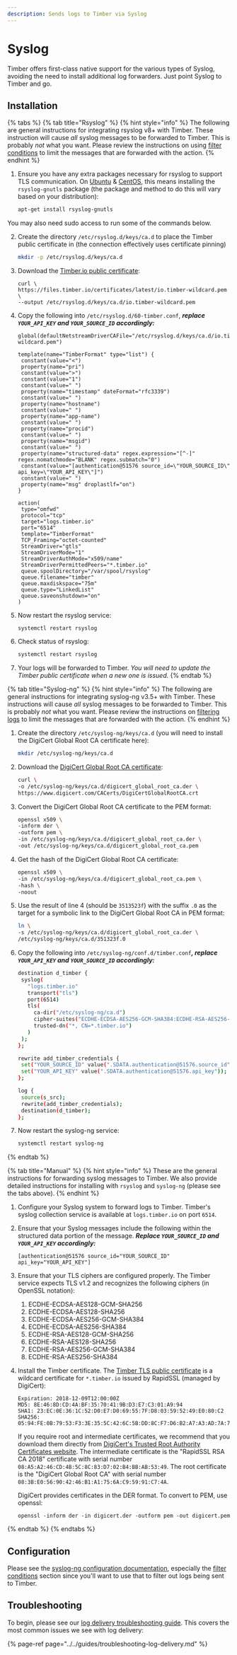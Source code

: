 ```yaml
---
description: Sends logs to Timber via Syslog
---
```


# Syslog

Timber offers first-class native support for the various types of Syslog, avoiding the need to install additional log forwarders. Just point Syslog to Timber and go.

## Installation

{% tabs %}
{% tab title="Rsyslog" %}
{% hint style="info" %}
The following are general instructions for integrating rsyslog v8+ with Timber. These instruction will cause _all_ syslog messages to be forwarded to Timber. This is probably _not_ what you want. Please review the instructions on using [filter conditions](https://www.rsyslog.com/doc/v8-stable/configuration/filters.html) to limit the messages that are forwarded with the action.
{% endhint %}

1. Ensure you have any extra packages necessary for rsyslog to support TLS communication. On [Ubuntu](https://www.ubuntu.com/) & [CentOS](https://centos.pkgs.org/7/centos-x86_64/rsyslog-gnutls-8.24.0-34.el7.x86_64.rpm.html), this means installing the `rsyslog-gnutls` package \(the package and method to do this will vary based on your distribution\):  


   ```bash
   apt-get install rsyslog-gnutls
   ```
You may also need sudo access to run some of the commands below.

2. Create the directory `/etc/rsyslog.d/keys/ca.d` to place the Timber public certificate in \(the connection effectively uses certificate pinning\)  


   ```bash
   mkdir -p /etc/rsyslog.d/keys/ca.d
   ```

3. Download the [Timber.io public certificate](https://files.timber.io/certificates/latest/io.timber-wildcard.pem):



   ```text
   curl \
   https://files.timber.io/certificates/latest/io.timber-wildcard.pem \
   --output /etc/rsyslog.d/keys/ca.d/io.timber-wildcard.pem
   ```

4. Copy the following into `/etc/rsyslog.d/60-timber.conf`, _**replace `YOUR_API_KEY` and `YOUR_SOURCE_ID` accordingly:**_



   ```text
   global(defaultNetstreamDriverCAFile="/etc/rsyslog.d/keys/ca.d/io.timber-wildcard.pem")

   template(name="TimberFormat" type="list") {
    constant(value="<")
    property(name="pri")
    constant(value=">")
    constant(value="1")
    constant(value=" ")
    property(name="timestamp" dateFormat="rfc3339")
    constant(value=" ")
    property(name="hostname")
    constant(value=" ")
    property(name="app-name")
    constant(value=" ")
    property(name="procid")
    constant(value=" ")
    property(name="msgid")
    constant(value=" ")
    property(name="structured-data" regex.expression="[^-]" regex.nomatchmode="BLANK" regex.submatch="0")
    constant(value="[authentication@51576 source_id=\"YOUR_SOURCE_ID\" api_key=\"YOUR_API_KEY\"]")
    constant(value=" ")
    property(name="msg" droplastlf="on")
   }

   action(
    type="omfwd"
    protocol="tcp"
    target="logs.timber.io"
    port="6514"
    template="TimberFormat"
    TCP_Framing="octet-counted"
    StreamDriver="gtls"
    StreamDriverMode="1"
    StreamDriverAuthMode="x509/name"
    StreamDriverPermittedPeers="*.timber.io"
    queue.spoolDirectory="/var/spool/rsyslog"
    queue.filename="timber"
    queue.maxdiskspace="75m"
    queue.type="LinkedList"
    queue.saveonshutdown="on"
   )
   ```

5. Now restart the rsyslog service:  


   ```text
   systemctl restart rsyslog
   ```

6. Check status of rsyslog:
    
    
    ``` bash 
    systemctl restart rsyslog
    ```   
    
7. Your logs will be forwarded to Timber. _You will need to update the Timber public certificate when a new one is issued._
{% endtab %}

{% tab title="Syslog-ng" %}
{% hint style="info" %}
The following are general instructions for integrating syslog-ng v3.5+ with Timber. These instructions will cause _all_ syslog messages to be forwarded to Timber. This is probably _not_ what you want. Please review the instructions on [filtering logs](https://www.syslog-ng.com/technical-documents/doc/syslog-ng-open-source-edition/3.16/administration-guide/47#TOPIC-956564) to limit the messages that are forwarded with the action.
{% endhint %}

1. Create the directory `/etc/syslog-ng/keys/ca.d` \(you will need to install the DigiCert Global Root CA certificate here\):  


   ```bash
   mkdir /etc/syslog-ng/keys/ca.d
   ```

2. Download the [DigiCert Global Root CA certificate](https://www.digicert.com/CACerts/DigiCertGlobalRootCA.crt):  


   ```bash
   curl \
   -o /etc/syslog-ng/keys/ca.d/digicert_global_root_ca.der \
   https://www.digicert.com/CACerts/DigiCertGlobalRootCA.crt
   ```

3. Convert the DigiCert Global Root CA certificate to the PEM format:  


   ```bash
   openssl x509 \
   -inform der \
   -outform pem \
   -in /etc/syslog-ng/keys/ca.d/digicert_global_root_ca.der \
   -out /etc/syslog-ng/keys/ca.d/digicert_global_root_ca.pem
   ```

4. Get the hash of the DigiCert Global Root CA certificate:  


   ```bash
   openssl x509 \
   -in /etc/syslog-ng/keys/ca.d/digicert_global_root_ca.pem \
   -hash \
   -noout
   ```

5. Use the result of line 4 \(should be `3513523f`\) with the suffix `.0` as the target for a symbolic link to the DigiCert Global Root CA in PEM format:  


   ```bash
   ln \
   -s /etc/syslog-ng/keys/ca.d/digicert_global_root_ca.der \
   /etc/syslog-ng/keys/ca.d/351323f.0
   ```

6. Copy the following into `/etc/syslog-ng/conf.d/timber.conf`_**, replace `YOUR_API_KEY` and `YOUR_SOURCE_ID` accordingly:**_



   ```bash
   destination d_timber {
    syslog(
      "logs.timber.io"
      transport("tls")
      port(6514)
      tls(
        ca-dir("/etc/syslog-ng/ca.d")
        cipher-suites("ECDHE-ECDSA-AES256-GCM-SHA384:ECDHE-RSA-AES256-GCM-SHA384:ECDHE-ECDSA-CHACHA20-POLY1305:ECDHE-RSA-CHACHA20-POLY1305:ECDHE-ECDSA-AES128-GCM-SHA256:ECDHE-RSA-AES128-GCM-SHA256:ECDHE-ECDSA-AES256-SHA384:ECDHE-RSA-AES256-SHA384:ECDHE-ECDSA-AES128-SHA256:ECDHE-RSA-AES128-SHA256")
        trusted-dn("*, CN=*.timber.io")
      )
    );
   };

   rewrite add_timber_credentials {
    set("YOUR_SOURCE_ID" value(".SDATA.authentication@51576.source_id"));
    set("YOUR_API_KEY" value(".SDATA.authentication@51576.api_key"));
   };

   log {
    source(s_src);
    rewrite(add_timber_credentials);
    destination(d_timber);
   };
   ```

7. Now restart the syslog-ng service:  


   ```bash
   systemctl restart syslog-ng
   ```
    
{% endtab %}

{% tab title="Manual" %}
{% hint style="info" %}
These are the general instructions for forwarding syslog messages to Timber. We also provide detailed instructions for installing with `rsyslog` and `syslog-ng` \(please see the tabs above\).
{% endhint %}

1. Configure your Syslog system to forward logs to Timber. Timber's syslog collection service is available at `logs.timber.io` on port `6514`.
2. Ensure that your Syslog messages include the following within the structured data portion of the message. _**Replace `YOUR_SOURCE_ID` and `YOUR_API_KEY` accordingly:**_



   ```text
   [authentication@51576 source_id="YOUR_SOURCE_ID" api_key="YOUR_API_KEY"]
   ```

3. Ensure that your TLS ciphers are configured properly. The Timber service expects TLS v1.2 and recognizes the following ciphers \(in OpenSSL notation\): 
   1. ECDHE-ECDSA-AES128-GCM-SHA256
   2. ECDHE-ECDSA-AES128-SHA256
   3. ECDHE-ECDSA-AES256-GCM-SHA384
   4. ECDHE-ECDSA-AES256-SHA384
   5. ECDHE-RSA-AES128-GCM-SHA256
   6. ECDHE-RSA-AES128-SHA256
   7. ECDHE-RSA-AES256-GCM-SHA384
   8. ECDHE-RSA-AES256-SHA384 
4. Install the Timber certificate. The [Timber TLS public certificate](https://files.timber.io/certificates/latest/io.timber-wildcard.pem) is a wildcard certificate for `*.timber.io` issued by RapidSSL \(managed by DigiCert\):  


   ```text
   Expiration: 2018-12-09T12:00:00Z
   MD5: 8E:46:8D:CD:4A:BF:35:70:41:9B:D3:E7:C3:01:A9:94
   SHA1: 23:EC:0E:36:1C:52:D0:E7:D0:69:55:7F:D8:03:59:52:49:E0:80:C2
   SHA256: 05:94:FE:0B:79:53:F3:3E:35:5C:42:6C:5B:DD:8C:F7:D6:B2:A7:A3:AD:7A:7B:AD:CF:B2:1E:F3:D5:1B:78:E4
   ```

   If you require root and intermediate certificates, we recommend that you download them directly from [DigiCert's Trusted Root Authority Certificates website](https://www.digicert.com/digicert-root-certificates.htm). The intermediate certificate is the "RapidSSL RSA CA 2018" certificate with serial number `08:A5:A2:46:CD:4B:5C:8C:83:D7:02:B4:BB:AB:53:49`. The root certificate is the "DigiCert Global Root CA" with serial number `08:3B:E0:56:90:42:46:B1:A1:75:6A:C9:59:91:C7:4A`.

   DigiCert provides certificates in the DER format. To convert to PEM, use openssl:  


   ```text
   openssl -inform der -in digicert.der -outform pem -out digicert.pem
   ```
{% endtab %}
{% endtabs %}

## Configuration

Please see the [syslog-ng configuration documentation](https://www.syslog-ng.com/technical-documents/doc/syslog-ng-open-source-edition/3.16/administration-guide), especially the [filter conditions](https://www.syslog-ng.com/technical-documents/doc/syslog-ng-open-source-edition/3.16/administration-guide/47#TOPIC-956564) section since you'll want to use that to filter out logs being sent to Timber.

## Troubleshooting

To begin, please see our [log delivery troubleshooting guide](../../guides/troubleshooting-log-delivery.md). This covers the most common issues we see with log delivery:

{% page-ref page="../../guides/troubleshooting-log-delivery.md" %}

